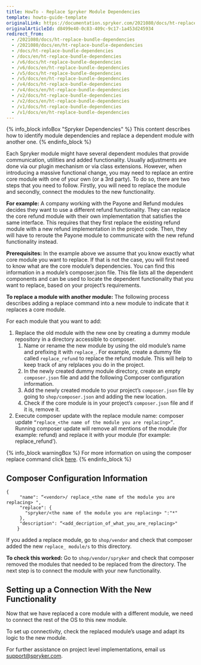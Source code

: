 ```yaml
---
title: HowTo - Replace Spryker Module Dependencies
template: howto-guide-template
originalLink: https://documentation.spryker.com/2021080/docs/ht-replace-bundle-dependencies
originalArticleId: d8499e40-0c83-409c-9c17-1a453d245934
redirect_from:
  - /2021080/docs/ht-replace-bundle-dependencies
  - /2021080/docs/en/ht-replace-bundle-dependencies
  - /docs/ht-replace-bundle-dependencies
  - /docs/en/ht-replace-bundle-dependencies
  - /v6/docs/ht-replace-bundle-dependencies
  - /v6/docs/en/ht-replace-bundle-dependencies
  - /v5/docs/ht-replace-bundle-dependencies
  - /v5/docs/en/ht-replace-bundle-dependencies
  - /v4/docs/ht-replace-bundle-dependencies
  - /v4/docs/en/ht-replace-bundle-dependencies
  - /v2/docs/ht-replace-bundle-dependencies
  - /v2/docs/en/ht-replace-bundle-dependencies
  - /v1/docs/ht-replace-bundle-dependencies
  - /v1/docs/en/ht-replace-bundle-dependencies
---
```


{% info_block infoBox "Spryker Dependencies" %}
This content describes how to identify module dependencies and replace a dependent module with another one.
{% endinfo_block %}

Each Spryker module might have several dependent modules that provide communication, utilities and added functionality. Usually adjustments are done via our plugin mechanism or via class extensions. However, when introducing a massive functional change, you may need to replace an entire core module with one of your own (or a 3rd party). To do so, there are two steps that you need to follow. Firstly, you will need to replace the module and secondly, connect the modules to the new functionality.

**For example:**
A company working with the Payone and Refund modules decides they want to use a different refund functionality. They can replace the core refund module with their own implementation that satisfies the same interface. This requires that they first replace the existing refund module with a new refund implementation in the project code. Then, they will have to reroute the Payone module to communicate with the new refund functionality instead.

**Prerequisites:**
In the example above we assume that you know exactly what core module you want to replace. If that is not the case, you will first need to know what are the core module’s dependencies. You can find this information in a module’s composer.json file. This file lists all the dependent components and can be used to locate the dependent functionality that you want to replace, based on your project’s requirements.

**To replace a module with another module:**
The following process describes adding a replace command into a new module to indicate that it replaces a core module.

For each module that you want to add:

1. Replace the old module with the new one by creating a dummy module repository in a directory accessible to composer.
    1. Name or rename the new module by using the old module’s name and prefixing it with `replace_`.  For example, create a dummy file called `replace_refund` to replace the refund module. This will help to keep track of any relplaces you do in the project.
    2. In the newly created dummy module directory, create an empty `composer.json` file and add the following Composer configuration information.
    3. Add the newly created module to your project’s `composer.json` file by going to `shop/composer.json` and adding the new location.
    4. Check if the core module is in your project’s `composer.json` file and if it is, remove it.
2. Execute composer update with the replace module name: composer update `“replace_<the name of the module you are replacing>”`. Running composer update will remove all mentions of the module (for example: refund) and replace it with your module (for example: replace_refund’).

{% info_block warningBox %}
For more information on using the composer replace command click [here](https://getcomposer.org/doc/04-schema.md#replace).
{% endinfo_block %}

## Composer Configuration Information

```
{
     "name": “<vendor>/ replace_<the name of the module you are replacing> ",
     "replace": {
       "spryker/<the name of the module you are replacing> ":"*"
     },
     "description": “<add_decription_of_what_you_are_replacing>"
    }
```

If you added a replace module, go to `shop/vendor` and check that composer added the new `replace_ module/s` to this directory.

**To check this worked:**
Go to `shop/vendor/spryker` and check that composer removed the modules that needed to be replaced from the directory. The next step is to connect the module with your new functionality.

## Setting up a Connection With the New Functionality

Now that we have replaced a core module with a different module, we need to connect the rest of the OS to this new module.

To set up connectivity, check the replaced module’s usage and adapt its logic to the new module.

For further assistance on project level implementations, email us [support@spryker.com](mailto:support@spryker.com).
